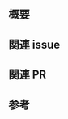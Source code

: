 ## 概要

<!-- このプルリクエストで何をしたのか、変更の目的や背景を簡潔に説明してください -->

## 関連 issue

<!-- 関連するissue番号を記載してください -->

## 関連 PR

<!-- 関連するプルリクエストがあれば記載してください -->

## 参考

<!-- 参考にした情報やURLを記載してください -->
